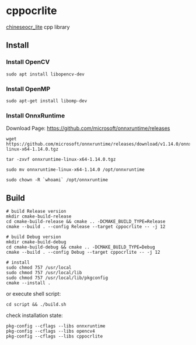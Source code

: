 # cppocrlite

[chineseocr_lite](https://github.com/DayBreak-u/chineseocr_lite) cpp library

## Install

### Install OpenCV

```shell
sudo apt install libopencv-dev
```

### Install OpenMP

```shell
sudo apt-get install libomp-dev
```
### Install OnnxRuntime

Download Page: <https://github.com/microsoft/onnxruntime/releases>

```shell
wget https://github.com/microsoft/onnxruntime/releases/download/v1.14.0/onnxruntime-linux-x64-1.14.0.tgz

tar -zxvf onnxruntime-linux-x64-1.14.0.tgz

sudo mv onnxruntime-linux-x64-1.14.0 /opt/onnxruntime

sudo chown -R `whoami` /opt/onnxruntime
```

## Build

```shell
# build Release version
mkdir cmake-build-release
cd cmake-build-release && cmake .. -DCMAKE_BUILD_TYPE=Release
cmake --build . --config Release --target cppocrlite -- -j 12

# build Debug version
mkdir cmake-build-debug
cd cmake-build-debug && cmake .. -DCMAKE_BUILD_TYPE=Debug
cmake --build . --config Debug --target cppocrlite -- -j 12

# install
sudo chmod 757 /usr/local
sudo chmod 757 /usr/local/lib
sudo chmod 757 /usr/local/lib/pkgconfig
cmake --install .
```

or execute shell script:

```shell
cd script && ./build.sh
```

check installation state:

```shell
pkg-config --cflags --libs onnxruntime
pkg-config --cflags --libs opencv4
pkg-config --cflags --libs cppocrlite
```
